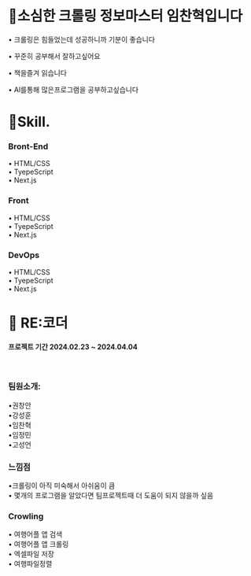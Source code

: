 <h1>🙂소심한 크롤링 정보마스터 임찬혁입니다</h1>

 • 크롤링은 힘들었는데 성공하니까 기분이 좋습니다 

 • 꾸준히 공부해서 잘하고싶어요

 • 책을즐겨 읽습니다

 • Al를통해 많은프로그램을 공부하고싶습니다



 
<h1>🎉Skill.</h1>

<h3>Bront-End</h3> 
• HTML/CSS
<br>
• TyepeScript
<br>
• Next.js
<br>

<h3>Front</h3>
• HTML/CSS
<br>
• TyepeScript
<br>
• Next.js

<h3>DevOps</h3>
• HTML/CSS
<br>
• TyepeScript
<br>
• Next.js


<h1>📎 RE:코더 </h1> 

<h4>프로젝트 기간 2024.02.23 ~ 2024.04.04 </h4>
<br>

<h3>팀원소개:</h3>
•권창안
<br>
•강성훈
<br>
•임찬혁
<br>
•임정민
<br>
•고성언


<h3>느낌점</h3>
•크롤링이 아직 미숙해서 아쉬움이 큼
<br>
• 몇개의 프로그램을 알았다면 팀프로젝트때 더 도움이 되지 
않을까 싶음
<br>

<h3>Crowling</h3>
• 여행어플 앱 검색
<br>
• 여행어플 앱 크롤링
<br>
•  엑셀파일 저장
<br>
• 여행파일정렬



